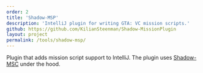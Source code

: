 ```yaml
---
order: 2
title: 'Shadow-MSP'
description: 'IntelliJ plugin for writing GTA: VC mission scripts.'
github: https://github.com/KilianSteenman/Shadow-MissionPlugin
layout: project
permalink: /tools/shadow-msp/
---
```


Plugin that adds mission script support to IntelliJ. The plugin uses [Shadow-MSC](/tools/shadow-msc) under the hood.
